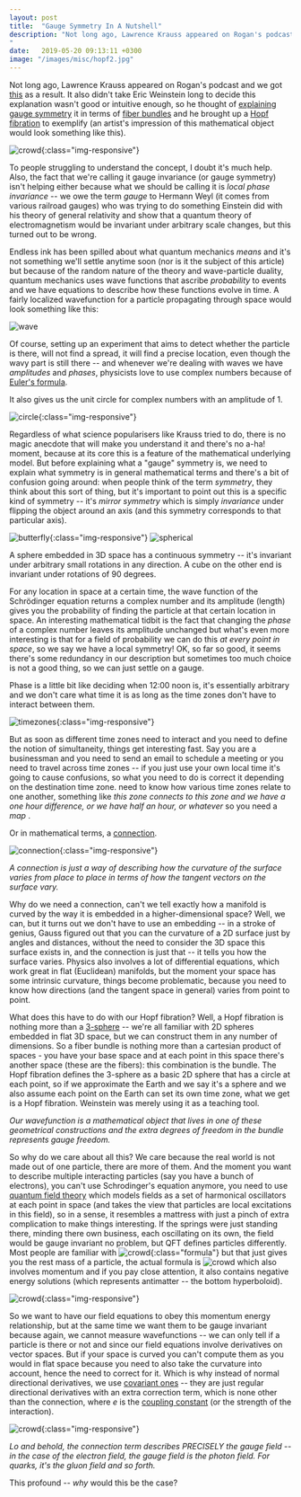 ```yaml
---
layout: post
title:  "Gauge Symmetry In A Nutshell"
description: "Not long ago, Lawrence Krauss appeared on Rogan's podcast and we got this as a result. Eric Weinstein decided this explanation wasn't good or intuitive enough, so he thought of explaining gauge symmetry in terms of fiber bundles and he brought up a Hopf fibration to exemplify. To people struggling to understand the concept, I doubt it's much help.
"
date:   2019-05-20 09:13:11 +0300
image: "/images/misc/hopf2.jpg"
---
```

Not long ago, Lawrence Krauss appeared on Rogan's podcast and we got [this](https://www.youtube.com/watch?v=YP-tPE7WO64) as a result. It also didn't take Eric Weinstein long to decide this explanation wasn't good or intuitive enough, so he thought of [explaining gauge symmetry](https://www.youtube.com/watch?v=2xiEEtoa-_4) it in terms of [fiber bundles](https://en.wikipedia.org/wiki/Fiber_bundle) and he brought up a [Hopf fibration](https://en.wikipedia.org/wiki/Hopf_fibration) to exemplify (an artist's impression of this mathematical object would look something like this).

![crowd](/images/misc/hopf2.jpg){:class="img-responsive"}

To people struggling to understand the concept, I doubt it's much help. Also, the fact that we're calling it gauge invariance (or gauge symmetry) isn't helping either because what we should be calling it is *local phase invariance* -- we owe the term *gauge* to Hermann Weyl (it comes from various railroad gauges) who was trying to do something Einstein did with his theory of general relativity and show that a quantum theory of electromagnetism would be invariant under arbitrary scale changes, but this turned out to be wrong.

Endless ink has been spilled about what quantum mechanics *means* and it's not something we'll settle anytime soon (nor is it the subject of this article) but because of the random nature of the theory and wave-particle duality, quantum mechanics uses wave functions that ascribe *probability* to events and we have equations to describe how these functions evolve in time. A fairly localized wavefunction for a particle propagating through space would look something like this:

![wave](/images/misc/wave.gif)

Of course, setting up an experiment that aims to detect whether the particle is there, will not find a spread, it will find a precise location, even though the wavy part is still there -- and whenever we're dealing with waves we have *amplitudes* and *phases*, physicists love to use complex numbers because of [Euler's formula](https://en.wikipedia.org/wiki/Euler%27s_formula).

It also gives us the unit circle for complex numbers with an amplitude of 1.

![circle](/images/misc/circle.png){:class="img-responsive"}

Regardless of what science popularisers like Krauss tried to do, there is no magic anecdote that will make you understand it and there's no a-ha! moment, because at its core this is a feature of the mathematical underlying model. But before explaining what a "gauge" symmetry is, we need to explain what symmetry is in general mathematical terms and there's a bit of confusion going around: when people think of the term *symmetry*, they think about this sort of thing, but it's important to point out this is a specific kind of symmetry -- it's *mirror symmetry* which is simply *invariance* under flipping the object around an axis (and this symmetry corresponds to that particular axis).

![butterfly](/images/misc/butterfly.jpg){:class="img-responsive"} ![spherical](/images/misc/spherical.png)

A sphere embedded in 3D space has a continuous symmetry -- it's invariant under arbitrary small rotations in any direction. A cube on the other end is invariant under rotations of 90 degrees.

For any location in space at a certain time, the wave function of the Schrödinger equation returns a complex number and its amplitude (length) gives you the probability of finding the particle at that certain location in space. An interesting mathematical tidbit is the fact that changing the *phase* of a complex number leaves its amplitude unchanged but what's even more interesting is that for a field of probability we can do this *at every point in space*, so we say we have a local symmetry! OK, so far so good, it seems there's some redundancy in our description but sometimes too much choice is not a good thing, so we can just settle on a gauge.

Phase is a little bit like deciding when 12:00 noon is, it's essentially arbitrary and we don't care what time it is as long as the time zones don't have to interact between them.

![timezones](/images/misc/time-zones.png){:class="img-responsive"}

But as soon as different time zones need to interact and you need to define the notion of simultaneity, things get interesting fast. Say you are a businessman and you need to send an email to schedule a meeting or you need to travel across time zones -- if you just use your own local time it's going to cause confusions, so what you need to do is correct it depending on the destination time zone. need to know how various time zones relate to one another, something like *this zone connects to this zone and we have a one hour difference, or we have half an hour, or whatever* so you need a *map* .

Or in mathematical terms, a [connection](https://en.wikipedia.org/wiki/Connection_(mathematics)).

![connection](/images/misc/connection.png){:class="img-responsive"}

*A connection is just a way of describing how the curvature of the surface varies from place to place in terms of how the tangent vectors on the surface vary.*

Why do we need a connection, can't we tell exactly how a manifold is curved by the way it is embedded in a higher-dimensional space? Well, we can, but it turns out we don't have to use an embedding -- in a stroke of genius, Gauss figured out that you can the curvature of a 2D surface just by angles and distances, without the need to consider the 3D space this surface exists in, and the connection is just that -- it tells you how the surface varies. Physics also involves a lot of differential equations, which work great in flat (Euclidean) manifolds, but the moment your space has some intrinsic curvature, things become problematic, because you need to know how directions (and the tangent space in general) varies from point to point.

What does this have to do with our Hopf fibration? Well, a Hopf fibration is nothing more than a [3-sphere](https://en.wikipedia.org/wiki/3-sphere) -- we're all familiar with 2D spheres embedded in flat 3D space, but we can construct them in any number of dimensions. So a fiber bundle is nothing more than a cartesian product of spaces - you have your base space and at each point in this space there's another space (these are the fibers): this combination is the bundle. The Hopf fibration defines the 3-sphere as a basic 2D sphere that has a circle at each point, so if we approximate the Earth and we say it's a sphere and we also assume each point on the Earth can set its own time zone, what we get is a Hopf fibration. Weinstein was merely using it as a teaching tool.

*Our wavefunction is a mathematical object that lives in one of these geometrical constructions and the extra degrees of freedom in the bundle represents gauge freedom.*

So why do we care about all this? We care because the real world is not made out of one particle, there are more of them. And the moment you want to describe multiple interacting particles (say you have a bunch of electrons), you can't use Schrodinger's equation anymore, you need to use [quantum field theory](https://en.wikipedia.org/wiki/Quantum_field_theory) which models fields as a set of harmonical oscillators at each point in space (and takes the view that particles are local excitations in this field), so in a sense, it resembles a mattress with just a pinch of extra complication to make things interesting. If the springs were just standing there, minding there own business, each oscillating on its own, the field would be gauge invariant no problem, but QFT defines particles differently. Most people are familiar with ![crowd](/images/emc2.svg){:class="formula"} but that just gives you the rest mass of a particle, the actual formula is ![crowd](/images/energy-mom.svg) which also involves momentum and if you pay close attention, it also contains negative energy solutions (which represents antimatter -- the bottom hyperboloid).

![crowd](/images/misc/onshell.png){:class="img-responsive"}

So we want to have our field equations to obey this momentum energy relationship, but at the same time we want them to be gauge invariant because again, we cannot measure wavefunctions -- we can only tell if a particle is there or not and since our field equations involve derivatives on vector spaces. But if your space is curved you can't compute them as you would in flat space because you need to also take the curvature into account, hence the need to correct for it. Which is why instead of normal directional derivatives, we use [covariant ones](https://en.wikipedia.org/wiki/Covariant_derivative) -- they are just regular directional derivatives with an extra correction term, which is none other than the connection, where *e* is the [coupling constant](https://en.wikipedia.org/wiki/Coupling_constant) (or the strength of the interaction).

![crowd](/images/misc/covariant.svg){:class="img-responsive"}

*Lo and behold, the connection term describes PRECISELY the gauge field -- in the case of the electron field, the gauge field is the photon field. For quarks, it's the gluon field and so forth.*

This profound -- *why* would this be the case?
